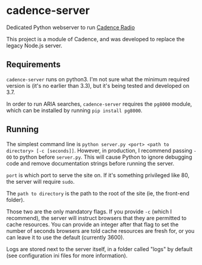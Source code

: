 # cadence-server
Dedicated Python webserver to run [Cadence Radio](https://github.com/kenellorando/cadence/)

This project is a module of Cadence, and was developed to replace the legacy Node.js server.

## Requirements

`cadence-server` runs on python3. I'm not sure what the minimum required version is (it's no earlier than 3.3), but it's being tested and developed on 3.7.

In order to run ARIA searches, `cadence-server` requires the `pg8000` module, which can be installed by running `pip install pg8000`.

## Running

The simplest command line is `python server.py <port> <path to directory> [-c [seconds]]`. However, in production, I recommend passing `-OO` to python before `server.py`. This will cause Python to ignore debugging code and remove documentation strings before running the server.

`port` is which port to serve the site on. If it's something privileged like 80, the server will require `sudo`.

The `path to directory` is the path to the root of the site (ie, the front-end folder).

Those two are the only mandatory flags. If you provide `-c` (which I recommend), the server will instruct browsers that they are permitted to cache resources. You can provide an integer after that flag to set the number of seconds browsers are told cache resources are fresh for, or you can leave it to use the default (currently 3600).

Logs are stored next to the server itself, in a folder called "logs" by default (see configuration ini files for more information).
